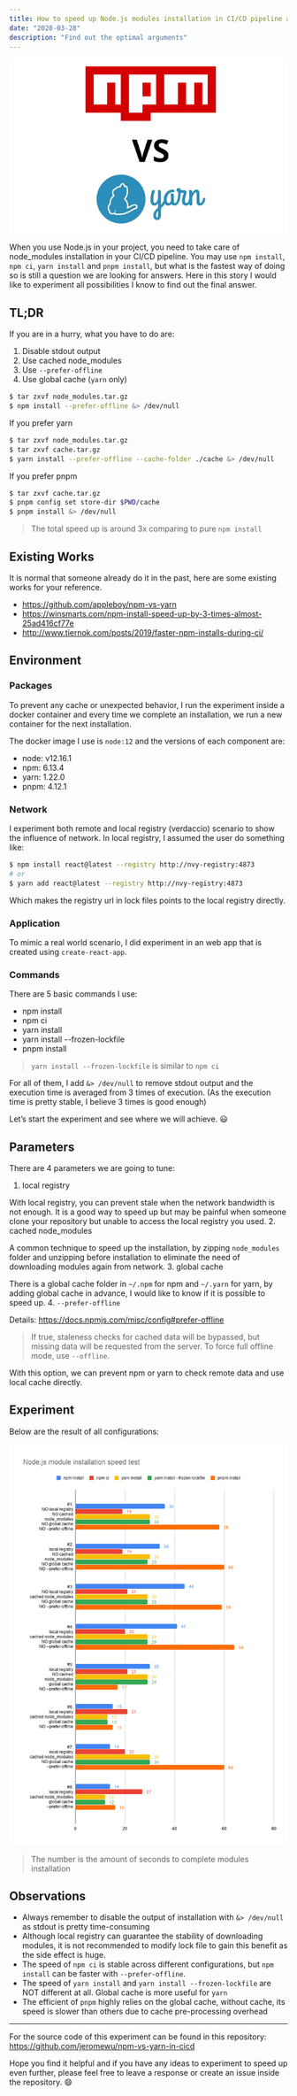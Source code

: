```yaml
---
title: How to speed up Node.js modules installation in CI/CD pipeline as of 2020
date: "2020-03-28"
description: "Find out the optimal arguments"
---
```


![NPM VS YARN](./npm-vs-yarn.png)

When you use Node.js in your project, you need to take care of node_modules installation in your CI/CD pipeline. You may use `npm install`, `npm ci`, `yarn install` and `pnpm install`, but what is the fastest way of doing so is still a question we are looking for answers. Here in this story I would like to experiment all possibilities I know to find out the final answer.

## TL;DR

If you are in a hurry, what you have to do are:

1. Disable stdout output
1. Use cached node_modules
1. Use `--prefer-offline`
1. Use global cache (`yarn` only)

```bash
$ tar zxvf node_modules.tar.gz
$ npm install --prefer-offline &> /dev/null
```

If you prefer yarn

```bash
$ tar zxvf node_modules.tar.gz
$ tar zxvf cache.tar.gz
$ yarn install --prefer-offline --cache-folder ./cache &> /dev/null
```

If you prefer pnpm

```bash
$ tar zxvf cache.tar.gz
$ pnpm config set store-dir $PWD/cache
$ pnpm install &> /dev/null
```

> The total speed up is around 3x comparing to pure `npm install`

## Existing Works

It is normal that someone already do it in the past, here are some existing works for your reference.

- https://github.com/appleboy/npm-vs-yarn
- https://winsmarts.com/npm-install-speed-up-by-3-times-almost-25ad416cf77e
- http://www.tiernok.com/posts/2019/faster-npm-installs-during-ci/

## Environment

### Packages

To prevent any cache or unexpected behavior, I run the experiment inside a docker container and every time we complete an installation, we run a new container for the next installation.

The docker image I use is `node:12` and the versions of each component are:

- node: v12.16.1
- npm: 6.13.4
- yarn: 1.22.0
- pnpm: 4.12.1

### Network

I experiment both remote and local registry (verdaccio) scenario to show the influence of network. In local registry, I assumed the user do something like:

```bash
$ npm install react@latest --registry http://nvy-registry:4873
# or
$ yarn add react@latest --registry http://nvy-registry:4873
```

Which makes the registry url in lock files points to the local registry directly.

### Application

To mimic a real world scenario, I did experiment in an web app that is created using `create-react-app`.

### Commands

There are 5 basic commands I use:

- npm install
- npm ci
- yarn install
- yarn install --frozen-lockfile
- pnpm install

> `yarn install --frozen-lockfile` is similar to `npm ci`

For all of them, I add `&> /dev/null` to remove stdout output and the execution time is averaged from 3 times of execution. (As the execution time is pretty stable, I believe 3 times is good enough)

Let’s start the experiment and see where we will achieve. 😃

## Parameters

There are 4 parameters we are going to tune:

1. local registry

With local registry, you can prevent stale when the network bandwidth is not enough. It is a good way to speed up but may be painful when someone clone your repository but unable to access the local registry you used. 2. cached node_modules

A common technique to speed up the installation, by zipping `node_modules` folder and unzipping before installation to eliminate the need of downloading modules again from network. 3. global cache

There is a global cache folder in `~/.npm` for npm and `~/.yarn` for yarn, by adding global cache in advance, I would like to know if it is possible to speed up. 4. `--prefer-offline`

Details: https://docs.npmjs.com/misc/config#prefer-offline

> If true, staleness checks for cached data will be bypassed, but missing data will be requested from the server. To force full offline mode, use `--offline`.

With this option, we can prevent npm or yarn to check remote data and use local cache directly.

## Experiment

Below are the result of all configurations:

![Statistics](./statistics.png)

> The number is the amount of seconds to complete modules installation

## Observations

- Always remember to disable the output of installation with `&> /dev/null` as stdout is pretty time-consuming
- Although local registry can guarantee the stability of downloading modules, it is not recommended to modify lock file to gain this benefit as the side effect is huge.
- The speed of `npm ci` is stable across different configurations, but `npm install` can be faster with `--prefer-offline`.
- The speed of `yarn install` and `yarn install --frozen-lockfile` are NOT different at all.
  Global cache is more useful for `yarn`
- The efficient of `pnpm` highly relies on the global cache, without cache, its speed is slower than others due to cache pre-processing overhead

---

For the source code of this experiment can be found in this repository: https://github.com/jeromewu/npm-vs-yarn-in-cicd

Hope you find it helpful and if you have any ideas to experiment to speed up even further, please feel free to leave a response or create an issue inside the repository. 😄
